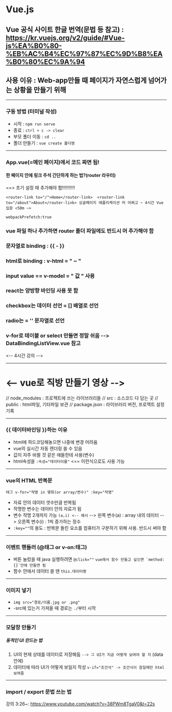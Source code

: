 # Vue.js 
Vue 공식 사이트 한글 번역(문법 등 참고) :
<a style="font-size:20px;">https://kr.vuejs.org/v2/guide/#Vue-js%EA%B0%80-%EB%AC%B4%EC%97%87%EC%9D%B8%EA%B0%80%EC%9A%94</a>
---
## 사용 이유 : Web-app만들 때 페이지가 자연스럽게 넘어가는 상황을 만들기 위해

---
### 구동 방법 (터미널 작성)
- 시작 : `npm run serve`
- 종료 : `ctrl + c -> clear`
- 부모 폴더 이동 : `cd ..`
- 폴더 만들기 : `vue create 폴더명`
---

### App.vue(=메인 페이지)에서 코드 짜면 됨!

#### 한 페이지 안에 링크 주석 간단하게 하는 법?(router 라우터)
==> 초기 설정 때 추가해야 함!!!!!!!!!!

`<router-link to="/">Home</router-link> 
<router-link to="/about">About</router-link>
싱글페이지 애플리케이션 머 어쩌고 ~
4시간 Vue 입문 <50m ~>`

`webpackPrefetch:true`

### vue 파일 하나 추가하면 router 폴더 파일에도 반드시 머 추가해야 함

### 문자열로 binding : {{ - }}
### html로 binding : v-html = " ~ "
### input value == v-model = " 값 " 사용

### react는 양방향 바인딩 사용 못 함

### checkbox는 데이터 선언 = [] 배열로 선언
### radio는 = '' 문자열로 선언

### v-for로 테이블 or  select 만들면 정말 쉬움  --> DataBindingListView.vue 참고
<-- 4시간 강의 -->

------

# <-- vue로 직방 만들기 영상 -->

// node_modules : 프로젝트에 쓰는 라이브러리들
// src : 소스코드 다 담는 곳
// public : html파일, 기타파일 보관
// package.json : 라이브러리 버전, 프로젝트 설정 기록

---

### {{ 데이터바인딩 }}하는 이유 
- html에 하드코딩해놓으면 나중에 변경 어려움
- vue의 실시간 자동 렌더링 쓸 수 있음
- 값이 자주 바뀔 것 같은 애들한테 사용(변수)
- html속성을 `:속성="데이터이름"` <== 이런식으로도 사용 가능

---
### vue의 HTML 반복문
`태그 v-for="작명 in 몇회(or array/변수)" :key="작명"`
- 자료 안의 데이터 갯수만큼 반복됨
- 작명한 변수는 데이터 안의 자료가 됨
- 변수 작명 2개까지 가능 `(a,i) <-- 예시`
  --> 왼쪽 변수(a) : array 내의 데이터
  --> 오른쪽 변수(i) : 1씩 증가하는 정수
- `:key=""`의 용도 : 반복문 돌린 요소를 컴퓨터가 구분하기 위해 사용. 반드시 써야 함
---
### 이벤트 핸들러 (@태그 or v-on:태그)
- 버튼 눌렀을 때 java 실행하려면 `@click=""`
``` vue에서 함수 만들고 싶으면 `method: {}`안에 만들면 됨 ```
- 함수 안에서 데이터 쓸 땐 `this.데이터명`

---
### 이미지 넣기
- `img src="경로/이름.jpg or .png"`
- -src에 있는거 가져올 때 경로는 `./`부터 시작
---
### 모달창 만들기
##### 동적인 UI 만드는 법
1) UI의 현재 상태를 데이터로 저장해둠
   `--> 그 UI가 지금 어떻게 보여야 할 지`
   (data 안에)
2) 데이터에 따라 UI가 어떻게 보일지 작성
`v-if="조건식" -> 조건식이 참일때만 html 보여줌`
---
### import / export 문법 쓰는 법
강의 3:26~: <https://www.youtube.com/watch?v=38PWm8TgaV0&t=22s>